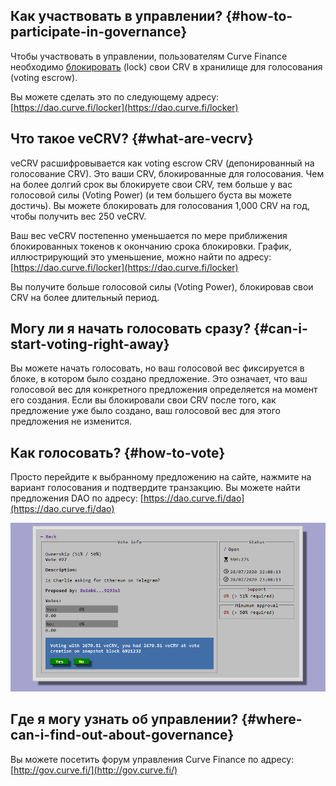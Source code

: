 ## **Как участвовать в управлении?** {#how-to-participate-in-governance}

Чтобы участвовать в управлении, пользователям Curve Finance необходимо [блокировать](../vecrv/locking-your-crv.md) (lock) свои CRV в хранилище для голосования (voting escrow).

Вы можете сделать это по следующему адресу: [https://dao.curve.fi/locker](https://dao.curve.fi/locker)

## **Что такое veCRV?** {#what-are-vecrv}

veCRV расшифровывается как voting escrow CRV (депонированный на голосование CRV). Это ваши CRV, блокированные для голосования. Чем на более долгий срок вы блокируете свои CRV, тем больше у вас голосовой силы (Voting Power) (и тем большего буста вы можете достичь). Вы можете блокировать для голосования 1,000 CRV на год, чтобы получить вес 250 veCRV.

Ваш вес veCRV постепенно уменьшается по мере приближения блокированных токенов к окончанию срока блокировки. График, иллюстрирующий это уменьшение, можно найти по адресу: [https://dao.curve.fi/locker](https://dao.curve.fi/locker)

Вы получите больше голосовой силы (Voting Power), блокировав свои CRV на более длительный период.

## **Могу ли я начать голосовать сразу?** {#can-i-start-voting-right-away}

Вы можете начать голосовать, но ваш голосовой вес фиксируется в блоке, в котором было создано предложение. Это означает, что ваш голосовой вес для конкретного предложения определяется на момент его создания. Если вы блокировали свои CRV после того, как предложение уже было создано, ваш голосовой вес для этого предложения не изменится.

## **Как голосовать?** {#how-to-vote}

Просто перейдите к выбранному предложению на сайте, нажмите на вариант голосования и подтвердите транзакцию. Вы можете найти предложения DAO по адресу: [https://dao.curve.fi/dao](https://dao.curve.fi/dao)

![Voting UI](../images/ui/how-to-vote.webp)

## **Где я могу узнать об управлении?** {#where-can-i-find-out-about-governance}

Вы можете посетить форум управления Curve Finance по адресу: [http://gov.curve.fi/](http://gov.curve.fi/)


